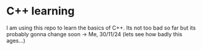 # C++ learning

I am using this repo to learn the basics of C++. Its not too bad so far but its probably gonna change soon
 -> Me, 30/11/24 (lets see how badly this ages...)